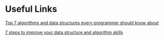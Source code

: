 # Useful Links

[Top 7 algorithms and data structures every programmer should know about](https://www.hackerearth.com/blog/developers/top-7-algorithms-data-structures-every-programmer-know/)

[7 steps to improve your data structure and algorithm skills](https://www.hackerearth.com/blog/developers/7-steps-to-improve-your-data-structure-and-algorithm-skills/)